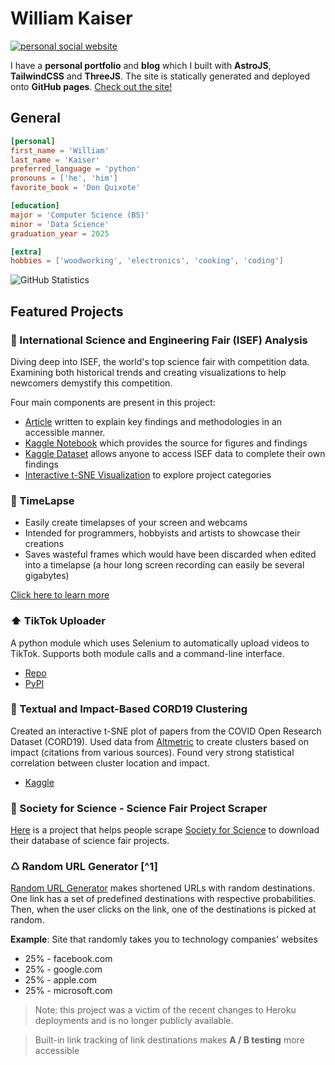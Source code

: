 
# William Kaiser

[![personal social website](https://wkaisertexas.github.io/social.jpg)](https://wkaisertexas.github.io/)

I have a **personal portfolio** and **blog** which I built with **AstroJS**, **TailwindCSS** and **ThreeJS**. The site is statically generated and deployed onto **GitHub pages**. [Check out the site!](https://wkaisertexas.github.io)

## General
```toml
[personal]
first_name = 'William'
last_name = 'Kaiser'
preferred_language = 'python'
pronouns = ['he', 'him']
favorite_book = 'Don Quixote'

[education]
major = 'Computer Science (BS)'
minor = 'Data Science'
graduation_year = 2025

[extra]
hobbies = ['woodworking', 'electronics', 'cooking', 'coding']
```

![GitHub Statistics](https://github-readme-stats.vercel.app/api?username=wkaisertexas&hide=issues&show_icons=true&count_private=true)

## Featured Projects 

### 🔬 International Science and Engineering Fair (ISEF) Analysis

Diving deep into ISEF, the world's top science fair with competition data. Examining both historical trends and creating visualizations to help newcomers demystify this competition.

Four main components are present in this project:
- [Article](https://www.linkedin.com/pulse/behind-innovation-insights-from-international-science-william-kaiser) written to explain key findings and methodologies in an accessible manner.
- [Kaggle Notebook](https://www.kaggle.com/code/wkaisertexas/international-science-fair-analysis) which provides the source for figures and findings
- [Kaggle Dataset](https://www.kaggle.com/datasets/wkaisertexas/all-international-science-fair-projects) allows anyone to access ISEF data to complete their own findings
- [Interactive t-SNE Visualization](https://wkaisertexas.github.io/all-isef-projects/) to explore project categories

### 🎥 TimeLapse
- Easily create timelapses of your screen and webcams
- Intended for programmers, hobbyists and artists to showcase their creations
- Saves wasteful frames which would have been discarded when edited into a timelapse (a hour long screen recording can easily be several gigabytes)

[Click here to learn more](https://github.com/wkaisertexas/timelapse)

### ⬆️ TikTok Uploader

A python module which uses Selenium to automatically upload videos to TikTok. Supports both module calls and a command-line interface.
- [Repo](https://github.com/wkaisertexas/tiktok-uploader)
- [PyPI](https://pypi.org/project/tiktok_uploader/)

### 📍 Textual and Impact-Based CORD19 Clustering 

Created an interactive t-SNE plot of papers from the COVID Open Research Dataset (CORD19). Used data from [Altmetric](https://www.altmetric.com) to create clusters based on impact (citations from various sources). Found very strong statistical correlation between cluster location and impact.

- [Kaggle](https://www.kaggle.com/code/williamkaiser/textual-and-impact-based-cord19-clustering)

### 📝 Society for Science - Science Fair Project Scraper
[Here](https://github.com/wkaisertexas/all-isef-projects) is a project that helps people scrape [Society for Science](https://abstracts.societyforscience.org/) to download their database of science fair projects. 

### ♺ Random URL Generator [^1]
[Random URL Generator](https://github.com/wkaisertexas/randomurl) makes shortened URLs with random destinations. One link has a set of predefined destinations with respective probabilities. Then, when the user clicks on the link, one of the destinations is picked at random.

**Example**: Site that randomly takes you to technology companies' websites
- 25% - facebook.com
- 25% - google.com
- 25% - apple.com
- 25% - microsoft.com

> Note: this project was a victim of the recent changes to Heroku deployments and is no longer publicly available. 

> Built-in link tracking of link destinations makes **A / B testing** more accessible

